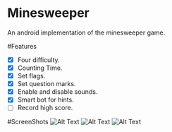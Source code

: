 # Minesweeper
An android implementation of the minesweeper game.

#Features

- [x] Four difficulty.
- [x] Counting Time.
- [x] Set flags.
- [x] Set question marks.
- [x] Enable and disable sounds.
- [x] Smart bot for hints.
- [ ] Record high score.
 
#ScreenShots
![Alt Text](https://lh6.googleusercontent.com/PDiY_FYEcWY3trwqaChsd3gius4k0O7wcl9CHY6iqqXAlMkhq7NiPgq0BFuI_NP5HnYGzgrbpPFveBY=w1366-h662-rw) ![Alt Text](https://lh6.googleusercontent.com/VrVHR7vTLdlLtiHeT2yrMm3--6ZnGG88u8FDu0y3qfhSKV0doBHzhN1hNzgI_Vl7t4UBckCHWdSgelg=w1366-h662-rw) ![Alt Text](https://lh3.googleusercontent.com/YbBuNOo5l31DOyQTdpRYSrIz3CNULB9F7q1u_8jsqkKf_XJDF7f8SAECUe9Zy-4cKJhgncw4ohCkyOQ=w1366-h662-rw)

